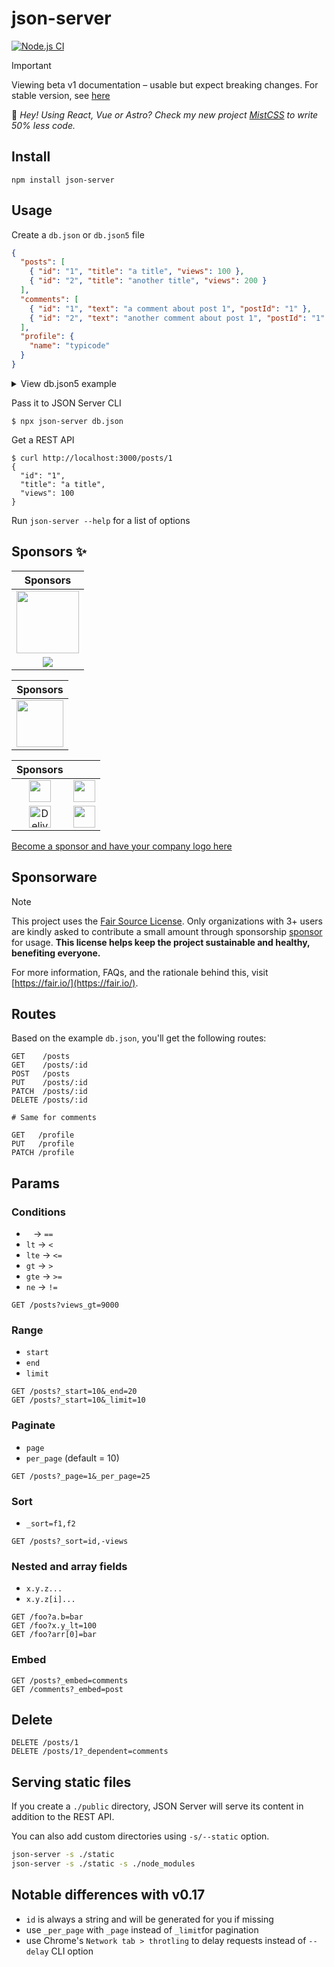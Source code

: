 # json-server

[![Node.js CI](https://github.com/typicode/json-server/actions/workflows/node.js.yml/badge.svg)](https://github.com/typicode/json-server/actions/workflows/node.js.yml)

> [!IMPORTANT]
> Viewing beta v1 documentation – usable but expect breaking changes. For stable version, see [here](https://github.com/typicode/json-server/tree/v0)

👋 _Hey! Using React, Vue or Astro? Check my new project [MistCSS](https://github.com/typicode/mistcss) to write 50% less code._

## Install

```shell
npm install json-server
```

## Usage

Create a `db.json` or `db.json5` file

```json
{
  "posts": [
    { "id": "1", "title": "a title", "views": 100 },
    { "id": "2", "title": "another title", "views": 200 }
  ],
  "comments": [
    { "id": "1", "text": "a comment about post 1", "postId": "1" },
    { "id": "2", "text": "another comment about post 1", "postId": "1" }
  ],
  "profile": {
    "name": "typicode"
  }
}
```

<details>

<summary>View db.json5 example</summary>

```json5
{
  posts: [
    { id: '1', title: 'a title', views: 100 },
    { id: '2', title: 'another title', views: 200 },
  ],
  comments: [
    { id: '1', text: 'a comment about post 1', postId: '1' },
    { id: '2', text: 'another comment about post 1', postId: '1' },
  ],
  profile: {
    name: 'typicode',
  },
}
```

You can read more about JSON5 format [here](https://github.com/json5/json5).

</details>

Pass it to JSON Server CLI

```shell
$ npx json-server db.json
```

Get a REST API

```shell
$ curl http://localhost:3000/posts/1
{
  "id": "1",
  "title": "a title",
  "views": 100
}
```

Run `json-server --help` for a list of options

## Sponsors ✨

| Sponsors |
| :---: |
| <a href="https://mockend.com/" target="_blank"><img src="https://jsonplaceholder.typicode.com/mockend.svg" height="100px"></a> |
| <a href="https://zuplo.link/json-server-gh"><img src="https://github.com/typicode/json-server/assets/5502029/928b7526-0fdf-46ae-80d9-27fa0ef5f430"></a> |

| Sponsors |
| :---: |
| <a href="https://konghq.com/products/kong-konnect?utm_medium=referral&utm_source=github&utm_campaign=platform&utm_content=json-server"><img src="https://github.com/typicode/json-server/assets/5502029/e8d8ecb2-3c45-4f60-92d0-a060b820fa7f" height="75px"></a> |

| Sponsors | |
| :---: | :---: |
| <a href="https://www.storyblok.com/" target="_blank"><img src="https://github.com/typicode/json-server/assets/5502029/c6b10674-4ada-4616-91b8-59d30046b45a" height="35px"></a> | <a href="https://betterstack.com/" target="_blank"><img src="https://github.com/typicode/json-server/assets/5502029/44679f8f-9671-470d-b77e-26d90b90cbdc" height="35px"></a> |
| <a href="https://route4me.com"><img src="https://github.com/user-attachments/assets/4eab0bac-119e-4b27-8183-8b136190b776" height="35px" alt="Delivery Routing Software and Route Optimization Software"></a> | <a href="https://www.speechanddebate.org"><img src="https://github.com/user-attachments/assets/cc7980e4-2147-4499-8de4-4d0c265d0c07" height="35px"></a> |


[Become a sponsor and have your company logo here](https://github.com/users/typicode/sponsorship)

## Sponsorware

> [!NOTE]
> This project uses the [Fair Source License](https://fair.io/). Only organizations with 3+ users are kindly asked to contribute a small amount through sponsorship [sponsor](https://github.com/sponsors/typicode) for usage. __This license helps keep the project sustainable and healthy, benefiting everyone.__
>
> For more information, FAQs, and the rationale behind this, visit [https://fair.io/](https://fair.io/).

## Routes

Based on the example `db.json`, you'll get the following routes:

```
GET    /posts
GET    /posts/:id
POST   /posts
PUT    /posts/:id
PATCH  /posts/:id
DELETE /posts/:id

# Same for comments
```

```
GET   /profile
PUT   /profile
PATCH /profile
```

## Params

### Conditions

- ` ` → `==`
- `lt` → `<`
- `lte` → `<=`
- `gt` → `>`
- `gte` → `>=`
- `ne` → `!=`

```
GET /posts?views_gt=9000
```

### Range

- `start`
- `end`
- `limit`

```
GET /posts?_start=10&_end=20
GET /posts?_start=10&_limit=10
```

### Paginate

- `page`
- `per_page` (default = 10)

```
GET /posts?_page=1&_per_page=25
```

### Sort

- `_sort=f1,f2`

```
GET /posts?_sort=id,-views
```

### Nested and array fields

- `x.y.z...`
- `x.y.z[i]...`

```
GET /foo?a.b=bar
GET /foo?x.y_lt=100
GET /foo?arr[0]=bar
```

### Embed

```
GET /posts?_embed=comments
GET /comments?_embed=post
```

## Delete

```
DELETE /posts/1
DELETE /posts/1?_dependent=comments
```

## Serving static files

If you create a `./public` directory, JSON Server will serve its content in addition to the REST API.

You can also add custom directories using `-s/--static` option.

```sh
json-server -s ./static
json-server -s ./static -s ./node_modules
```

## Notable differences with v0.17

- `id` is always a string and will be generated for you if missing
- use `_per_page` with `_page` instead of `_limit`for pagination
- use Chrome's `Network tab > throtling` to delay requests instead of `--delay` CLI option

